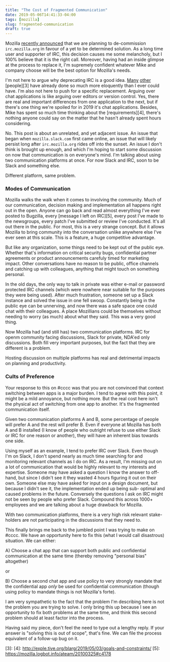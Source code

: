 ```yaml
---
title: "The Cost of Fragmented Communication"
date: 2019-05-06T14:41:33-04:00
tags: [mozilla]
slug: fragmented-communication
draft: true
---
```


Mozilla [recently announced][0] that we are planning to de-commission ``irc.mozilla.org`` in favour
of a yet to be determined solution. As a long time user and supporter of IRC, this decision causes
me some melancholy, but I 100% believe that it is the right call. Moreover, having had an inside
glimpse at the process to replace it, I'm supremely confident whatever Mike and company choose will
be the best option for Mozilla's needs.

I'm not here to argue why deprecating IRC is a good idea. [Many][1] [other][2] [people][3] have
already done so much more eloquently than I ever could have. I'm also not here to push for a
specific replacement. Arguing over chat applications is like arguing over editors or version
control. Yes, there are real and important differences from one application to the next, but if
there's one thing we're spoiled for in 2019 it's chat applications. Besides, Mike has spent so much
time thinking about the [requirements][4], there's nothing anyone could say on the matter that he
hasn't already spent hours considering.

No. This post is about an unrelated, and yet adjacent issue. An issue that began when
``mozilla.slack.com`` first came online, an issue that will likely persist long after
``irc.mozilla.org`` rides off into the sunset. An issue I don't think is brought up enough, and
which I'm hoping to start some discussion on now that communication is on everyone's mind. I'm
talking about using two communication platforms at once. For now Slack and IRC, soon to be Slack and
something else.

Different platform, same problem.

<!--more-->

### Modes of Communication

Mozilla walks the walk when it comes to involving the community. Much of our communication, decision
making and implementation all happens right out in the open. Anyone can go back and read almost
everything I've ever posted to Bugzilla, every [message I left on IRC][5], every post I've made to
the newsgroups, every patch I've submitted or review I've conducted. It's all out there in the
public. For most, this is a very strange concept. But it allows Mozilla to bring community into the
conversation unlike anywhere else I've ever seen at this scale. This is a feature, a huge
competitive advantage.

But like any organization, some things need to be kept out of the public eye. Whether that's
information on critical security bugs, confidential partner agreements or product announcements
carefuly timed for marketing impact. Other conversations have no reason to be public, office
channels and catching up with colleagues, anything that might touch on something personal.

In the old days, the only way to talk in private was either e-mail or password protected IRC
channels (which were nowhere near suitable for the purposes they were being used). After much
frustration, someone set up a Slack instance and solved the issue in one fell swoop. Constantly
being in the public eye can be unnerving, and now there was a safe space one could chat with their
colleagues. A place Mozillians could be themselves without needing to worry (as much) about what
they said. This was a very good thing.

Now Mozilla had (and still has) two communication platforms. IRC for openm community facing
discussions, Slack for private, NDA'ed only discussions. Both fill very important purposes, but the
fact that they are different is a problem.

Hosting discussion on multiple platforms has real and detrimental impacts on planning and
productivity.


### Cults of Preference



 Your response to this on #cccc was that you
are not convinced that context switching between apps is a major burden.
I tend to agree with this point, it might be a mild annoyance, but nothing
more. But the real cost here isn't the physical act of switching from one app
to another. It's the fragmented communication itself.

Given two communication platforms A and B, some percentage of people
will prefer A and the rest will prefer B. Even if everyone at Mozilla has both
A and B installed (I know of people who outright refuse to use either Slack
or IRC for one reason or another), they will have an inherent bias towards
one side.

Using myself as an example, I tend to prefer IRC over Slack. Even though
I'm on Slack, I don't spend nearly as much time searching for and
monitoring relevant channels as I do on IRC. As a result, I'm missing out
on a lot of communication that would be highly relevant to my interests and
expertise. Someone may have asked a question I know the answer to
off-hand, but since I didn't see it they wasted 4 hours figuring it out on their
own. Someone else may have asked for input on a design document, but
because I didn't see it, the implementation ended up being sub- optimal and
caused problems in the future. Conversely the questions I ask on IRC might
not be seen by people who prefer Slack. Compound this across 1000+
employees and we are talking about a huge drawback for Mozilla.

With two communication platforms, there is a very high risk relevant stake-
holders are not participating in the discussions that they need to.

This finally brings me back to the jumbled point I was trying to make on
#cccc. We have an opportunity here to fix this (what I would call disastrous)
situation. We can either:

A) Choose a chat app that can support both public and confidential
communication at the same time (thereby removing "personal bias"
altogether)

or

B) Choose a second chat app and use policy to very strongly mandate that
the confidential app *only* be used for confidential communication (though
using policy to mandate things is not Mozilla's forte).

I am very sympathetic to the fact that the problem I'm describing here is
not the problem you are trying to solve. I only bring this up because I see
an opportunity to fix both problems at the same time, and think this second
problem should at least factor into the process.

Having said my piece, don't feel the need to type out a lengthy reply. If
your answer is "solving this is out of scope", that's fine. We can file the
process equivalent of a follow-up bug on it.

[0]: http://exple.tive.org/blarg/2019/04/26/synchronous-text/
[1]: http://exple.tive.org/blarg/2018/11/09/the-evolution-of-open/
[2]: https://blog.humphd.org/irc-mozilla-org/
[3]:
[4]: http://exple.tive.org/blarg/2019/05/03/goals-and-constraints/
[5]: https://mozilla.logbot.info/ateam/20100325#c4178
